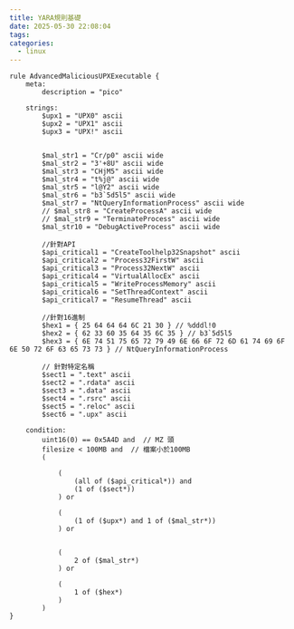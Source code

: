 ```yaml
---
title: YARA規則基礎
date: 2025-05-30 22:08:04
tags:
categories:
  - linux
---
```


    rule AdvancedMaliciousUPXExecutable {
        meta:
            description = "pico"

        strings:
            $upx1 = "UPX0" ascii
            $upx2 = "UPX1" ascii
            $upx3 = "UPX!" ascii


            $mal_str1 = "Cr/p0" ascii wide
            $mal_str2 = "3'+8U" ascii wide
            $mal_str3 = "CHjM5" ascii wide
            $mal_str4 = "t%j@" ascii wide
            $mal_str5 = "l@Y2" ascii wide
            $mal_str6 = "b3`5d5l5" ascii wide
            $mal_str7 = "NtQueryInformationProcess" ascii wide
            // $mal_str8 = "CreateProcessA" ascii wide
            // $mal_str9 = "TerminateProcess" ascii wide
            $mal_str10 = "DebugActiveProcess" ascii wide
            
            //針對API
            $api_critical1 = "CreateToolhelp32Snapshot" ascii
            $api_critical2 = "Process32FirstW" ascii
            $api_critical3 = "Process32NextW" ascii
            $api_critical4 = "VirtualAllocEx" ascii
            $api_critical5 = "WriteProcessMemory" ascii
            $api_critical6 = "SetThreadContext" ascii
            $api_critical7 = "ResumeThread" ascii

            //針對16進制
            $hex1 = { 25 64 64 64 6C 21 30 } // %dddl!0
            $hex2 = { 62 33 60 35 64 35 6C 35 } // b3`5d5l5
            $hex3 = { 6E 74 51 75 65 72 79 49 6E 66 6F 72 6D 61 74 69 6F 6E 50 72 6F 63 65 73 73 } // NtQueryInformationProcess
            
            // 針對特定名稱
            $sect1 = ".text" ascii
            $sect2 = ".rdata" ascii
            $sect3 = ".data" ascii
            $sect4 = ".rsrc" ascii
            $sect5 = ".reloc" ascii
            $sect6 = ".upx" ascii

        condition:
            uint16(0) == 0x5A4D and  // MZ 頭
            filesize < 100MB and  // 檔案小於100MB
            (

                (
                    (all of ($api_critical*)) and 
                    (1 of ($sect*))
                ) or

                (
                    (1 of ($upx*) and 1 of ($mal_str*))
                ) or


                (
                    2 of ($mal_str*)
                ) or

                (
                    1 of ($hex*)
                )
            )
    }
